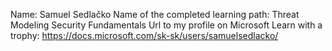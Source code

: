 Name: Samuel Sedlačko
Name of the completed learning path: Threat Modeling Security Fundamentals
Url to my profile on Microsoft Learn with a trophy: https://docs.microsoft.com/sk-sk/users/samuelsedlacko/
